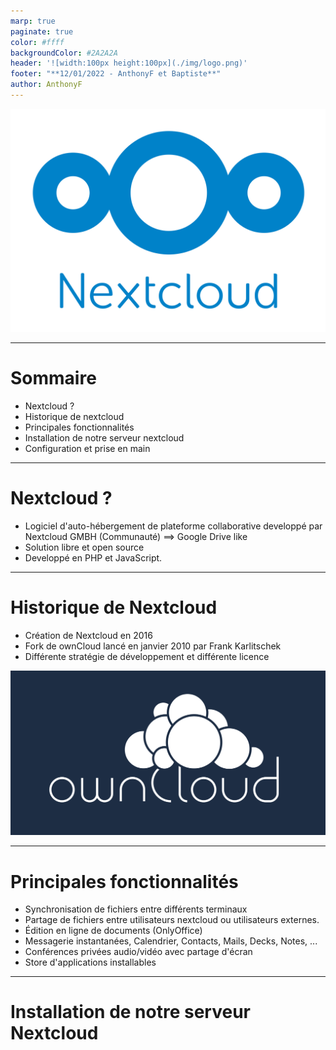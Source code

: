 ```yaml
---
marp: true
paginate: true
color: #ffff
backgroundColor: #2A2A2A
header: '![width:100px height:100px](./img/logo.png)'
footer: "**12/01/2022 - AnthonyF et Baptiste**"
author: AnthonyF
---
```

<style>
section {
  font-family: 'Century Gothic', serif !important;
}
</style>
<!-- _class: invert -->

<!-- # Nextcloud fit -->
![bg 69%](./img/nextcloud-logo.png)

---
<!-- _class: invert -->

# Sommaire

- Nextcloud ?
- Historique de nextcloud
- Principales fonctionnalités
- Installation de notre serveur nextcloud
- Configuration et prise en main

---
<!-- _class: invert -->

# Nextcloud ?

- Logiciel d'auto-hébergement de plateforme collaborative developpé par Nextcloud GMBH (Communauté)
  ==> Google Drive like
- Solution libre et open source
- Developpé en PHP et JavaScript.

---

<!-- _class: invert -->

# Historique de Nextcloud

- Création de Nextcloud en 2016
- Fork de ownCloud lancé en janvier 2010 par Frank Karlitschek
- Différente stratégie de développement et différente licence

![bg 80% right](./img/ownlCloud-logo.png)

---

<!-- _class: invert -->

# Principales fonctionnalités

- Synchronisation de fichiers entre différents terminaux 
- Partage de fichiers entre utilisateurs nextcloud ou utilisateurs externes.
- Édition en ligne de documents (OnlyOffice)
- Messagerie instantanées, Calendrier, Contacts, Mails, Decks, Notes, ...
- Conférences privées audio/vidéo avec partage d'écran
- Store d'applications installables

---
<!-- _class: invert -->

# Installation de notre serveur Nextcloud

